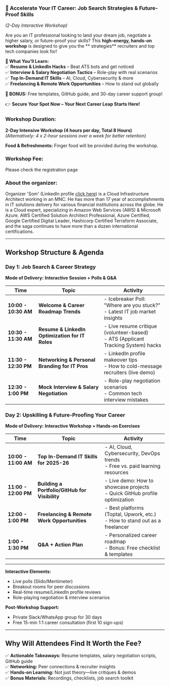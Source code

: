 
### **🚀 Accelerate Your IT Career: Job Search Strategies & Future-Proof Skills**  
*(2-Day Interactive Workshop)*  

Are you an IT professional looking to land your dream job, negotiate a higher salary, or future-proof your skills? This **high-energy, hands-on workshop** is designed to give you the ** strategies** recruiters and top tech companies look for!  

**🔹 What You’ll Learn:**  
✅ **Resume & LinkedIn Hacks** – Beat ATS bots and get noticed  
✅ **Interview & Salary Negotiation Tactics** – Role-play with real scenarios  
✅ **Top In-Demand IT Skills** – AI, Cloud, Cybersecurity & more  
✅ **Freelancing & Remote Work Opportunities** – How to stand out globally  

**🎁 BONUS:** Free templates, GitHub guide, and 30-day career support group!  

👉 **Secure Your Spot Now – Your Next Career Leap Starts Here!** 

### **Workshop Duration:**  
**2-Day Intensive Workshop (4 hours per day, Total 8 Hours)**  
*(Alternatively: 4 x 2-hour sessions over a week for better retention)*  

**Food & Refreshments:** Finger food will be provided during the workshop.

### **Workshop Fee:**  

Please check the registration page

### **About the organizer:**
Organizer 'Som' (LinkedIn profile [click here](https://www.linkedin.com/in/somspeaks/)) is a Cloud Infrastructure Architect working in an MNC. He has more than 17 year of accomplishments in IT solutions delivery for various financial institutions across the globe. He is a Cloud expert, specializing in Amazon Web Services (AWS) & Microsoft Azure. AWS Certified Solution Architect Professional, Azure Certified, Google Certified Digital Leader, Hashicorp Certified Terraform Associate, and the saga continues to have more than a dozen international certifications.

---
## **Workshop Structure & Agenda**  

### **Day 1: Job Search & Career Strategy**  
**Mode of Delivery:** **Interactive Session + Polls & Q&A**  

| Time | Topic | Activity |  
|------|-------|----------|  
| **10:00 - 10:30 AM** | **Welcome & Career Roadmap Trends** | - Icebreaker Poll: "Where are you stuck?" <br> - Latest IT job market insights |  
| **10:30 - 11:30 AM** | **Resume & LinkedIn Optimization for IT Roles** | - Live resume critique (volunteer-based) <br> - ATS (Applicant Tracking System) hacks |  
| **11:30 - 12:30 PM** | **Networking & Personal Branding for IT Pros** | - LinkedIn profile makeover tips <br> - How to cold-message recruiters (live demo) |  
| **12:30 - 1:00 PM** | **Mock Interview & Salary Negotiation** | - Role-play negotiation scenarios <br> - Common tech interview mistakes |  

### **Day 2: Upskilling & Future-Proofing Your Career**  
**Mode of Delivery:** **Interactive Workshop + Hands-on Exercises**  

| Time | Topic | Activity |  
|------|-------|----------|  
| **10:00 - 11:00 AM** | **Top In-Demand IT Skills for 2025-26** | - AI, Cloud, Cybersecurity, DevOps trends <br> - Free vs. paid learning resources |  
| **11:00 - 12:00 PM** | **Building a Portfolio/GitHub for Visibility** | - Live demo: How to showcase projects <br> - Quick GitHub profile optimization |  
| **12:00 - 1:00 PM** | **Freelancing & Remote Work Opportunities** | - Best platforms (Toptal, Upwork, etc.) <br> - How to stand out as a freelancer |  
| **1:00 - 1:30 PM** | **Q&A + Action Plan** | - Personalized career roadmap <br> - Bonus: Free checklist & templates |  

---
 **Interactive Elements:**  
   - Live polls (Slido/Mentimeter)  
   - Breakout rooms for peer discussions  
   - Real-time resume/LinkedIn profile reviews  
   - Role-playing negotiation & interview scenarios  

 **Post-Workshop Support:**  
   - Private Slack/WhatsApp group for 30 days  
   - Free 15-min 1:1 career consultation (first 10 sign-ups)  

---
## **Why Will Attendees Find It Worth the Fee?**  
✅ **Actionable Takeaways:** Resume templates, salary negotiation scripts, GitHub guide  
✅ **Networking:** Peer connections & recruiter insights  
✅ **Hands-on Learning:** Not just theory—live critiques & demos  
✅ **Bonus Materials:** Recordings, checklists, job search toolkit  
